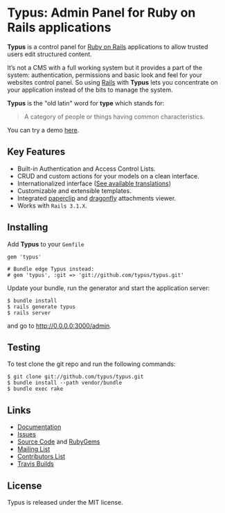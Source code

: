 # Typus: Admin Panel for Ruby on Rails applications

**Typus** is a control panel for [Ruby on Rails][rails] applications to allow
trusted users edit structured content.

It’s not a CMS with a full working system but it provides a part of the
system: authentication, permissions and basic look and feel for your
websites control panel. So using [Rails][rails] with **Typus** lets you
concentrate on your application instead of the bits to manage the system.

**Typus** is the "old latin" word for **type** which stands for:

> A category of people or things having common characteristics.

You can try a demo [here][typus_demo].

## Key Features

- Built-in Authentication and Access Control Lists.
- CRUD and custom actions for your models on a clean interface.
- Internationalized interface ([See available translations][typus_locales])
- Customizable and extensible templates.
- Integrated [paperclip][paperclip] and [dragonfly][dragonfly] attachments viewer.
- Works with `Rails 3.1.X`.

## Installing

Add **Typus** to your `Gemfile`

    gem 'typus'

    # Bundle edge Typus instead:
    # gem 'typus', :git => 'git://github.com/typus/typus.git'

Update your bundle, run the generator and start the application server:

    $ bundle install
    $ rails generate typus
    $ rails server

and go to <http://0.0.0.0:3000/admin>.

## Testing

To test clone the git repo and run the following commands:

    $ git clone git://github.com/typus/typus.git
    $ bundle install --path vendor/bundle
    $ bundle exec rake

## Links

- [Documentation](https://github.com/typus/typus/wiki)
- [Issues](https://github.com/typus/typus/issues)
- [Source Code][typus] and [RubyGems][typus_gem]
- [Mailing List](http://groups.google.com/group/typus)
- [Contributors List](http://github.com/typus/typus/contributors)
- [Travis Builds](http://travis-ci.org/#!/typus/typus)

## License

Typus is released under the MIT license.

[typus]: http://github.com/typus/typus
[typus_demo]: http://demo.typuscmf.com/
[typus_demo_code]: https://github.com/typus/demo
[typus_locales]: https://github.com/typus/typus/tree/master/config/locales
[typus_gem]: http://rubygems.org/gems/typus
[paperclip]: http://rubygems.org/gems/paperclip
[dragonfly]: http://rubygems.org/gems/dragonfly
[rails]: http://rubyonrails.org/